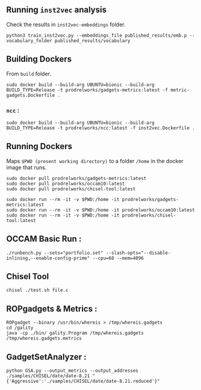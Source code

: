 ## Running `inst2vec` analysis

Check the results in ```inst2vec-embeddings``` folder. 

```
python3 train_inst2vec.py --embeddings_file published_results/emb.p --vocabulary_folder published_results/vocabulary 
```

## Building Dockers

From ```build``` folder. 

```
sudo docker build --build-arg UBUNTU=bionic --build-arg BUILD_TYPE=Release -t prodrelworks/gadgets-metrics:latest -f metric-gadgets.Dockerfile .
```
### `ncc` : 

```
sudo docker build --build-arg UBUNTU=bionic --build-arg BUILD_TYPE=Release -t prodrelworks/ncc:latest -f inst2vec.Dockerfile .
```

## Running Dockers

Maps ```$PWD (present working directory)``` to a folder ```/home``` in the docker image that runs. 

```
sudo docker pull prodrelworks/gadgets-metrics:latest
sudo docker pull prodrelworks/occam10:latest
sudo docker pull prodrelworks/chisel-tool:latest

sudo docker run --rm -it -v $PWD:/home -it prodrelworks/gadgets-metrics:latest
sudo docker run --rm -it -v $PWD:/home -it prodrelworks/occam10:latest
sudo docker run --rm -it -v $PWD:/home -it prodrelworks/chisel-tool:latest
```

## OCCAM Basic Run : 

```
./runbench.py --sets="portfolio.set" --slash-opts="--disable-inlining,--enable-config-prime" --cpu=60 --mem=4096
```

## Chisel Tool 

```
chisel ./test.sh file.c
```

## ROPgadgets & Metrics : 

```
ROPgadget --binary /usr/bin/whereis > /tmp/whereis.gadgets
cd /gality
java -cp ./bin/ gality.Program /tmp/whereis.gadgets /tmp/whereis.gadgets.metrics
```

## GadgetSetAnalyzer : 

```
python GSA.py --output_metrics --output_addresses ./samples/CHISEL/date/date-8.21 "{'Aggressive':'./samples/CHISEL/date/date-8.21.reduced'}"
```